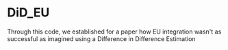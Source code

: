 # DiD_EU
Through this code, we established for a paper how EU integration wasn't as successful as imagined using a Difference in Difference Estimation

